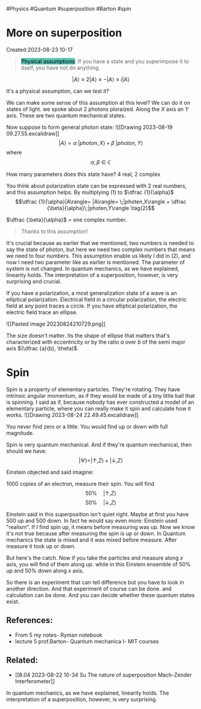 
#Physics #Quantum #superposition #Barton #spin 
# More on superposition
Created:2023-08-23 10-17

> <mark style="background: #55C5B2;">Physical assumptions</mark>: If you have a state and you superimpose it to itself, you have not do anything.

$$|A\rangle \equiv 2|A\rangle \equiv -|A\rangle \equiv i|A\rangle$$

It's a physical assumption, can we test it?



We can make some sense of this assumption at this level? We can do it on states of light. we spoke about 2 photons ploraized. Along the $X$ axis an $Y$ axis. These are two quantum mechanical states.

Now suppose to form general photon state:
![[Drawing 2023-08-19 09.27.55.excalidraw]]
$$|A\rangle=\alpha \;|photon,X\rangle+\beta \;|photon,Y\rangle \tag{1}$$where 
$$\alpha, \beta \in \mathbb{C}$$

How many parameters does this state have? 4 real, 2 complex

You think about polarization state can be expressed with 2 real numbers, and this assumption helps. By multiplying $(1)$ to $\dfrac {1}{\alpha}$
$$\dfrac {1}{\alpha}|A\rangle= |A\rangle= \;|photen,X\rangle + \dfrac {\beta}{\alpha}\;|photen,Y\rangle \tag{2}$$

$\dfrac {\beta}{\alpha}$ = one complex number.

> Thanks to this assumption!

It's crucial because as earlier that we mentioned, two numbers is needed to say the state of photon, but here we need two complex numbers that means we need to four numbers. This assumption enable us likely I did in $(2)$, and now I need two parameter like as earlier is mentioned. The parameter of system is not changed. In quantum mechanics, as we have explained, linearity holds. The interpretation of a superposition, however, is very surprising and crucial.

If you have a polarization, a most generalization state of a wave is an elliptical polarization. Electrical field in a circular polarization, the electric field at any point traces a circle. If you have elliptical polarization, the electric field trace an ellipse.

![[Pasted image 20230824210729.png]]


The size doesn't matter. Its the shape of ellipse that matters
that's characterized with eccentricity or by the ratio
$a$ over $b$ of the semi major axis $(\dfrac {a}{b}, \theta)$.


# Spin

Spin is a property of elementary particles. They're rotating.
They have intrinsic angular momentum, as if they would be made of a tiny little ball that is spinning.
I said as if, because nobody has ever constructed a model of an elementary particle, where you can really make it spin and calculate how it works.
![[Drawing 2023-08-24 22.49.45.excalidraw]]

You never find zero or a little. You would find up or down with full magnitude.

Spin is very quantum mechanical. And if they're quantum mechanical, then should we have:
$$|\Psi\rangle = |\uparrow,Z \rangle + |\downarrow,Z \rangle$$

Einstein objected and said imagine:

1000 copies of an electron, measure their spin. You will find 
$$50\% \quad |\uparrow,Z\rangle$$
$$50\% \quad |\downarrow,Z\rangle$$

Einstein said in this superposition isn't quiet right. Maybe at first you have 500 up and 500 down.
In fact he would say even more: Einstein used "realism".
If I find spin up, it means before measuring was up. Now we know it's not true because after measuring the spin is up or down. In Quantum mechanics the state is mixed and it was mixed before measure. After measure it took up or down.

But here's the catch. Now if you take the particles and measure along $x$ axis, you will find of them along up. while in this Einstein ensemble of $50\%$ up and $50\%$ down along $x$ axis.


So there is an experiment that can tell difference but you have to look in another direction. And that experiment of course can be done. and calculation can be done. And you can decide whether these quantum states exist.

## References:
- From 5 my notes- Ryman notebook
- lecture 5 prof.Barton- Quantum mechanica I- MIT courses
## Related:
- [[8.04 2023-08-22 10-34 Su The nature of superposition Mach-Zender Interferometer]]



In quantum mechanics, as we have explained, linearity holds. The interpretation of a superposition, however, is very surprising. 